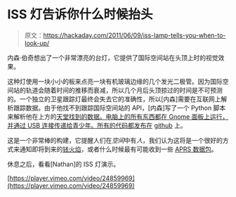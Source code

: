 # ISS 灯告诉你什么时候抬头

> 原文：<https://hackaday.com/2011/06/09/iss-lamp-tells-you-when-to-look-up/>

内森·伯奇想出了一个非常漂亮的台灯，它提供了国际空间站在头顶上时的视觉效果。

这种灯使用一块小小的板来点亮一块有机玻璃边缘的几个发光二极管。因为国际空间站的轨道会随着时间的推移而衰减，所以几个月后头顶掠过的时间是不可预测的。一个独立的卫星跟踪灯最终会失去它的准确性，所以[内森]需要在互联网上解析跟踪数据。由于他找不到跟踪国际空间站的 API，[内森]写了一个 Python 脚本来解析他在上方的[天堂找到的数据。电脑上的所有东西都在 Gnome 面板上运行，并通过 USB 连接传递给青少年。所有的代码都发布在](http://www.heavens-above.com/) [github](https://github.com/natronics/ISS-Notify) 上。

这是一个非常棒的构建，它提醒人们在*空间*中有*人*，我们认为这将是一个很好的方式来通知即将到来的[铱火焰](http://en.wikipedia.org/wiki/Satellite_flare#Iridium_satellite_flare)，或者什么时候最有可能收到一些 [APRS 数据包](http://hackaday.com/2011/06/01/radio-packets-from-spaaaace/)。

休息之后，看看[Nathan]的 ISS 灯演示。

[https://player.vimeo.com/video/24859969](https://player.vimeo.com/video/24859969)